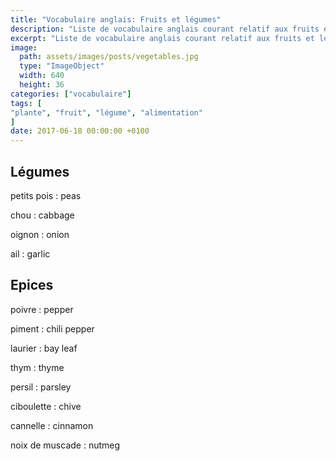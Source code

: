 ```yaml
---
title: "Vocabulaire anglais: Fruits et légumes"
description: "Liste de vocabulaire anglais courant relatif aux fruits et légumes."
excerpt: "Liste de vocabulaire anglais courant relatif aux fruits et légumes."
image:
  path: assets/images/posts/vegetables.jpg
  type: "ImageObject"
  width: 640
  height: 36
categories: ["vocabulaire"]
tags: [
"plante", "fruit", "légume", "alimentation"
]
date: 2017-06-18 00:00:00 +0100
---
```


## Légumes

petits pois
: peas

chou
: cabbage

oignon
: onion

ail
: garlic


## Epices

poivre
: pepper

piment
: chili pepper

laurier
: bay leaf

thym
: thyme

persil
: parsley

ciboulette
: chive

cannelle
: cinnamon

noix de muscade
: nutmeg
